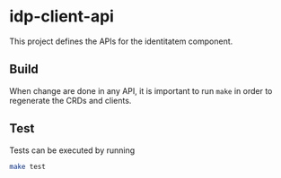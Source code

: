 [comment]: # ( Copyright Red Hat )
# idp-client-api

This project defines the APIs for the identitatem component.

## Build

When change are done in any API, it is important to run `make` in order to regenerate the CRDs and clients.

## Test

Tests can be executed by running

```bash
make test
```
